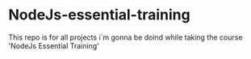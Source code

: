 # NodeJs-essential-training
 This repo is for all projects i´m gonna be doind while taking the course 'NodeJs Essential Training'
